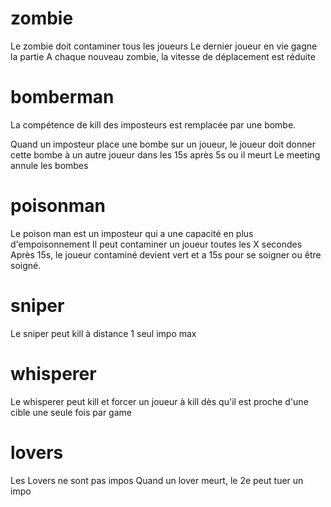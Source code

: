 # zombie
Le zombie doit contaminer tous les joueurs
Le dernier joueur en vie gagne la partie
A chaque nouveau zombie, la vitesse de déplacement est réduite

# bomberman 
La compétence de kill des imposteurs est remplacée par une bombe.

Quand un imposteur place une bombe sur un joueur, le joueur doit donner cette bombe à un autre joueur dans les 15s après 5s ou il meurt
Le meeting annule les bombes

# poisonman
Le poison man est un imposteur qui a une capacité en plus d'empoisonnement
Il peut contaminer un joueur toutes les X secondes
Après 15s, le joueur contaminé devient vert et a 15s pour se soigner ou être soigné.

# sniper
Le sniper peut kill à distance
1 seul impo max

# whisperer
Le whisperer peut kill et forcer un joueur à kill dès qu'il est proche d'une cible 
une seule fois par game

# lovers
Les Lovers ne sont pas impos
Quand un lover meurt, le 2e peut tuer un impo 
